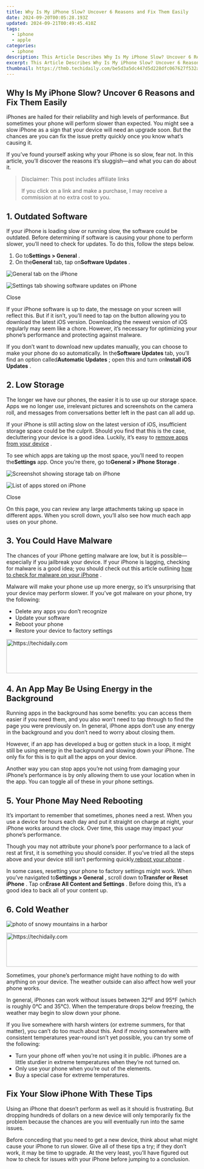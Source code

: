 ```yaml
---
title: Why Is My iPhone Slow? Uncover 6 Reasons and Fix Them Easily
date: 2024-09-20T00:05:28.193Z
updated: 2024-09-21T00:49:45.410Z
tags:
  - iphone
  - apple
categories:
  - iphone
description: This Article Describes Why Is My iPhone Slow? Uncover 6 Reasons and Fix Them Easily
excerpt: This Article Describes Why Is My iPhone Slow? Uncover 6 Reasons and Fix Them Easily
thumbnail: https://thmb.techidaily.com/be5d3a5dc447d5d228dfc067627f532a2972f66afd30f19695d88ec8cd20ea85.jpg
---
```


## Why Is My iPhone Slow? Uncover 6 Reasons and Fix Them Easily

 iPhones are hailed for their reliability and high levels of performance. But sometimes your phone will perform slower than expected. You might see a slow iPhone as a sign that your device will need an upgrade soon. But the chances are you can fix the issue pretty quickly once you know what’s causing it.

 If you’ve found yourself asking why your iPhone is so slow, fear not. In this article, you’ll discover the reasons it’s sluggish—and what you can do about it.

>  Disclaimer: This post includes affiliate links
>
>  If you click on a link and make a purchase, I may receive a commission at no extra cost to you.
>

## 1\. Outdated Software

 If your iPhone is loading slow or running slow, the software could be outdated. Before determining if software is causing your phone to perform slower, you’ll need to check for updates. To do this, follow the steps below.

1. Go to**Settings > General** .
2. On the**General** tab, tap on**Software Updates** .

![General tab on the iPhone](https://static1.makeuseofimages.com/wordpress/wp-content/uploads/2021/05/iphone-general-tab.jpeg)

![Settings tab showing software updates on iPhone](https://static1.makeuseofimages.com/wordpress/wp-content/uploads/2021/05/iphone-software-update.jpg)

Close

 If your iPhone software is up to date, the message on your screen will reflect this. But if it isn’t, you’ll need to tap on the button allowing you to download the latest iOS version. Downloading the newest version of iOS regularly may seem like a chore. However, it’s necessary for optimizing your phone’s performance and protecting against malware.

 If you don’t want to download new updates manually, you can choose to make your phone do so automatically. In the**Software Updates** tab, you’ll find an option called**Automatic Updates** ; open this and turn on**Install iOS Updates** .

## 2\. Low Storage

 The longer we have our phones, the easier it is to use up our storage space. Apps we no longer use, irrelevant pictures and screenshots on the camera roll, and messages from conversations better left in the past can all add up.

 If your iPhone is still acting slow on the latest version of iOS, insufficient storage space could be the culprit. Should you find that this is the case, decluttering your device is a good idea. Luckily, it’s easy to [remove apps from your device](http://www.makeuseof.com/tag/delete-offload-apps-save-space-iphone-ipad/) .

 To see which apps are taking up the most space, you’ll need to reopen the**Settings** app. Once you’re there, go to**General > iPhone Storage** .

![Screenshot showing storage tab on iPhone](https://static1.makeuseofimages.com/wordpress/wp-content/uploads/2021/05/iphone-storage-tab.jpeg)

![List of apps stored on iPhone](https://static1.makeuseofimages.com/wordpress/wp-content/uploads/2021/05/iphone-storage-apps.jpg)

Close

 On this page, you can review any large attachments taking up space in different apps. When you scroll down, you’ll also see how much each app uses on your phone.

## 3\. You Could Have Malware

 The chances of your iPhone getting malware are low, but it is possible—especially if you jailbreak your device. If your iPhone is lagging, checking for malware is a good idea; you should check out this article outlining [how to check for malware on your iPhone](https://www.makeuseof.com/how-to-check-iphone-for-virus-or-malware/) .

 Malware will make your phone use up more energy, so it’s unsurprising that your device may perform slower. If you’ve got malware on your phone, try the following:

* Delete any apps you don’t recognize
* Update your software
* Reboot your phone
* Restore your device to factory settings

<!-- affiliate ads begin -->
<a href="https://appsumo.8odi.net/c/5597632/2111965/7443" target="_top" id="2111965">
  <img src="//a.impactradius-go.com/display-ad/7443-2111965" border="0" alt="https://techidaily.com" width="728" height="90"/>
</a>
<img height="0" width="0" src="https://appsumo.8odi.net/i/5597632/2111965/7443" style="position:absolute;visibility:hidden;" border="0" />
<!-- affiliate ads end -->

## 4\. An App May Be Using Energy in the Background

 Running apps in the background has some benefits: you can access them easier if you need them, and you also won’t need to tap through to find the page you were previously on. In general, iPhone apps don’t use any energy in the background and you don’t need to worry about closing them.

 However, if an app has developed a bug or gotten stuck in a loop, it might still be using energy in the background and slowing down your iPhone. The only fix for this is to quit all the apps on your device.

 Another way you can stop apps you’re not using from damaging your iPhone’s performance is by only allowing them to use your location when in the app. You can toggle all of these in your phone settings.

## 5\. Your Phone May Need Rebooting

 It’s important to remember that sometimes, phones need a rest. When you use a device for hours each day and put it straight on charge at night, your iPhone works around the clock. Over time, this usage may impact your phone’s performance.

 Though you may not attribute your phone’s poor performance to a lack of rest at first, it is something you should consider. If you’ve tried all the steps above and your device still isn’t performing quickly,[reboot your phone](https://www.makeuseof.com/how-to-restart-any-iphone-even-if-the-buttons-are-broken/) .

 In some cases, resetting your phone to factory settings might work. When you’ve navigated to**Settings > General** , scroll down to**Transfer or Reset iPhone** . Tap on**Erase All Content and Settings** . Before doing this, it’s a good idea to back all of your content up.

## 6\. Cold Weather

![photo of snowy mountains in a harbor](https://static1.makeuseofimages.com/wordpress/wp-content/uploads/2022/03/snowy-mountains-in-harbor.jpeg)

<!-- affiliate ads begin -->
<a href="https://appsumo.8odi.net/c/5597632/2100526/7443" target="_top" id="2100526">
  <img src="//a.impactradius-go.com/display-ad/7443-2100526" border="0" alt="https://techidaily.com" width="728" height="90"/>
</a>
<img height="0" width="0" src="https://appsumo.8odi.net/i/5597632/2100526/7443" style="position:absolute;visibility:hidden;" border="0" />
<!-- affiliate ads end -->

 Sometimes, your phone’s performance might have nothing to do with anything on your device. The weather outside can also affect how well your phone works.

 In general, iPhones can work without issues between 32°F and 95°F (which is roughly 0°C and 35°C). When the temperature drops below freezing, the weather may begin to slow down your phone.

 If you live somewhere with harsh winters (or extreme summers, for that matter), you can’t do too much about this. And if moving somewhere with consistent temperatures year-round isn’t yet possible, you can try some of the following:

* Turn your phone off when you’re not using it in public. iPhones are a little sturdier in extreme temperatures when they’re not turned on.
* Only use your phone when you’re out of the elements.
* Buy a special case for extreme temperatures.

## Fix Your Slow iPhone With These Tips

 Using an iPhone that doesn’t perform as well as it should is frustrating. But dropping hundreds of dollars on a new device will only temporarily fix the problem because the chances are you will eventually run into the same issues.

 Before conceding that you need to get a new device, think about what might cause your iPhone to run slower. Give all of these tips a try; if they don’t work, it may be time to upgrade. At the very least, you’ll have figured out how to check for issues with your iPhone before jumping to a conclusion.

<ins class="adsbygoogle"
     style="display:block"
     data-ad-format="autorelaxed"
     data-ad-client="ca-pub-7571918770474297"
     data-ad-slot="1223367746"></ins>

<ins class="adsbygoogle"
     style="display:block"
     data-ad-client="ca-pub-7571918770474297"
     data-ad-slot="8358498916"
     data-ad-format="auto"
     data-full-width-responsive="true"></ins>



